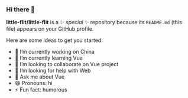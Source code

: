 ### Hi there 👋


**little-flit/little-flit** is a ✨ _special_ ✨ repository because its `README.md` (this file) appears on your GitHub profile.

Here are some ideas to get you started:

- 🔭 I’m currently working on China
- 🌱 I’m currently learning Vue
- 👯 I’m looking to collaborate on Vue project
- 🤔 I’m looking for help with Web
- 💬 Ask me about Vue
- 😄 Pronouns: hi
- ⚡ Fun fact: humorous

